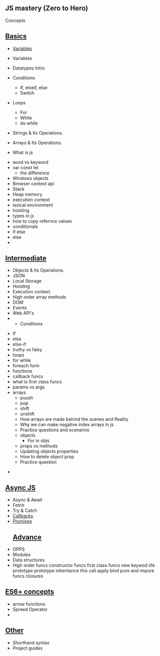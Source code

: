 ## JS mastery (Zero to Hero)


Concepts
[<h2>Basics</h2>](#)

* [Variables](#)


* Variables
* Datatypes Intro
* Conditions
  * If, elseif, else
  * Switch
* Loops
  * For
  * While
  * do while
* Strings & Its Operations.
* Arrays & Its Operations.
* What is js
- word vs keyword
- var const let
  - the difference
- Windows objects
- Browser context api
- Stack
- Heap memory
- execution context
- lexical environment
- hoisting
- types in js
- how to copy refernce values
- conditionals
- if else
- else
- 

[<h2>Intermediate</h2>](#)
* Objects & Its Operations.
* JSON
* Local Storage
* Hoisting
* Execution context.
* High order array methods
* DOM
* Events
* Web API's
* - Conditions
- If 
- else
- else-if
- truthy vs falsy
- loops
- for while
- foreach forin
- functions
- callback funcs
- what is first class funcs
- params vs args
- arrays
  - puush
  - pop 
  - shift
  - unshift
  - How arrays are made behind the scenes and Reality
  - Why we can make negative index arrays in js
  - Practice questions and scenarios
  - objects
    - For in objs
  - props vs methods
  - Updating objects properties
  - How to delete object prop
  - Practice question
* 
[<h2>Async JS</h2>](#)
* Async & Await
* Fetch
* Try & Catch
* [Callbacks](#)
* [Promises](#)
[<h2>Advance</h2>](./4_advance/readme.md/#here)
* OPPS
* Modules
* Data structures 
* High order funcs
constructor funcs
first class funcs
new keywod 
iife
prototype
prototype inheritance
this call apply bind
pure and impure funcs
closures

[<h2>ES6+ concepts</h2>](#)
* arrow functions
* Spreed Operator
* 

[<h2>Other</h2>](#)

* Shorthand syntax
* Project guides